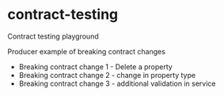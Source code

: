 # contract-testing
Contract testing playground

Producer example of breaking contract changes
- Breaking contract change 1 - Delete a property
- Breaking contract change 2 - change in property type
- Breaking contract change 3 - additional validation in service

